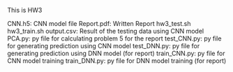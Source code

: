 This is HW3

CNN.h5: CNN model file
Report.pdf: Written Report
hw3_test.sh
hw3_train.sh
output.csv: Result of the testing data using CNN model
PCA.py: py file for calculating problem 5 for the report
test_CNN.py: py file for generating prediction using CNN model
test_DNN.py: py file for generating prediction using DNN model (for report)
train_CNN.py: py file for CNN model training
train_DNN.py: py file for DNN model training (for report)
